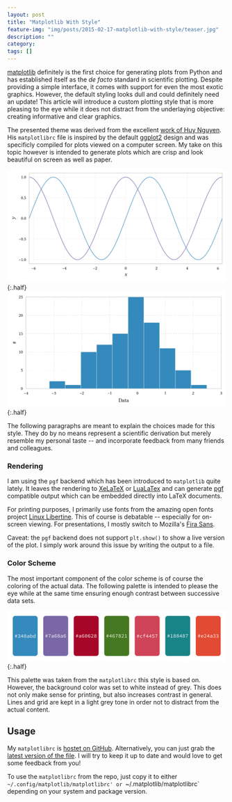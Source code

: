 ```yaml
---
layout: post
title: "Matplotlib With Style"
feature-img: "img/posts/2015-02-17-matplotlib-with-style/teaser.jpg"
description: ""
category: 
tags: []
---
```


[matplotlib](http://matplotlib.org/) definitely is the first choice for generating plots from Python and has established itself as the _de facto_ standard in scientific plotting. Despite providing a simple interface, it comes with support for even the most exotic graphics. However, the default styling looks dull and could definitely need an update! This article will introduce a custom plotting style that is more pleasing to the eye while it does not distract from the underlaying objective: creating informative and clear graphics.

The presented theme was derived from the excellent [work of Huy Nguyen](http://www.huyng.com/posts/sane-color-scheme-for-matplotlib/). His `matplotlibrc` file is inspired by the default [ggplot2](http://ggplot2.org/) design and was specificly compiled for plots viewed on a computer screen. My take on this topic however is intended to generate plots which are crisp and look beautiful on screen as well as paper.

![A simple plot of trigonometric functions.](/img/posts/2015-02-17-matplotlib-with-style/examples/trig.png){:.half}
![An examplary histogram.](/img/posts/2015-02-17-matplotlib-with-style/examples/hist.png){:.half}

The following paragraphs are meant to explain the choices made for this style. They do by no means represent a scientific derivation but merely resemble my personal taste -- and incorporate feedback from many friends and colleagues.

### Rendering

I am using the `pgf` backend which has been introduced to `matplotlib` quite lately. It leaves the rendering to [XeLaTeX](http://www.xelatex.org/) or [LuaLaTex](http://www.luatex.org/) and can generate [pgf](https://www.ctan.org/pkg/pgf) compatible output which can be embedded directly into LaTeX documents.

For printing purposes, I primarily use fonts from the amazing open fonts project [Linux Libertine](http://www.linuxlibertine.org/). This of course is debatable -- especially for on-screen viewing. For presentations, I mostly switch to Mozilla's [Fira Sans](https://www.mozilla.org/en-US/styleguide/products/firefox-os/typeface/).

Caveat: the `pgf` backend does not support `plt.show()` to show a live version of the plot. I simply work around this issue by writing the output to a file.

### Color Scheme

The most important component of the color scheme is of course the coloring of the actual data. The following palette is intended to please the eye while at the same time ensuring enough contrast between successive data sets.

![Color palette used in this style.](/img/posts/2015-02-17-matplotlib-with-style/color-scheme.png){:.half}

This palette was taken from the `matplotlibrc` this style is based on. However, the background color was set to white instead of grey. This does not only make sense for printing, but also increases contrast in general. Lines and grid are kept in a light grey tone in order not to distract from the actual content.

## Usage

My `matplotlibrc` is [hostet on GitHub](https://github.com/sbillaudelle/matplotlibrc). Alternatively, you can just grab the [latest version of the file](https://raw.githubusercontent.com/sbillaudelle/matplotlibrc/master/matplotlibrc). I will try to keep it up to date and would love to get some feedback from you!

To use the `matplotlibrc` from the repo, just copy it to either `~/.config/matplotlib/matplotlibrc' or `~/.matplotlib/matplotlibrc` depending on your system and package version.
